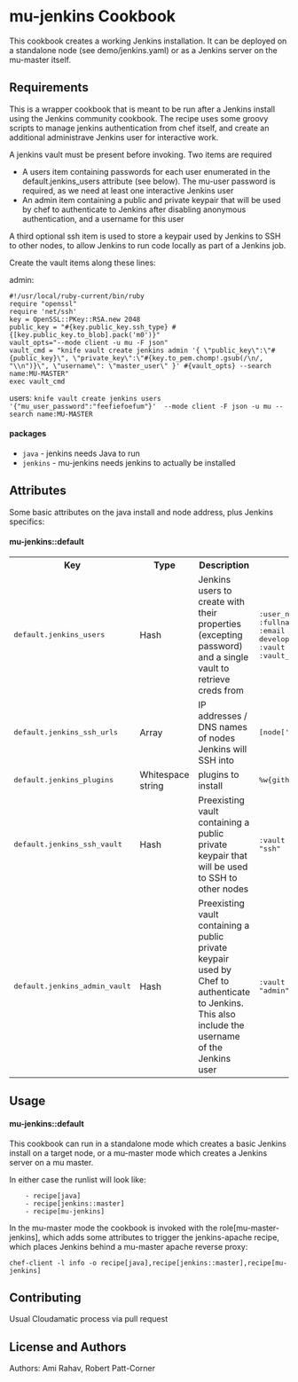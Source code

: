 mu-jenkins Cookbook
===================
This cookbook creates a working Jenkins installation.  It can be deployed on a standalone node (see demo/jenkins.yaml) or as a Jenkins server on the mu-master itself.  

Requirements
------------
This is a wrapper cookbook that is meant to be run after a Jenkins install using the Jenkins community cookbook. The recipe uses some groovy scripts to manage jenkins authentication from chef itself, and create an additional administrave Jenkins user for interactive work.

A jenkins vault must be present before invoking.  Two items are required
-  A users item containing passwords for each user enumerated in the default.jenkins_users attribute (see below).  The mu-user password is required, as we need at least one interactive Jenkins user
-  An admin item containing a public and private keypair that will be used by chef to authenticate to Jenkins after disabling anonymous authentication, and a username for this user

A third optional ssh item is used to store a keypair used by Jenkins to SSH to other nodes, to allow Jenkins to run code locally as part of a Jenkins job.

Create the vault items along these lines:

admin:
```
#!/usr/local/ruby-current/bin/ruby
require "openssl"
require 'net/ssh'
key = OpenSSL::PKey::RSA.new 2048
public_key = "#{key.public_key.ssh_type} #{[key.public_key.to_blob].pack('m0')}"
vault_opts="--mode client -u mu -F json"
vault_cmd = "knife vault create jenkins admin '{ \"public_key\":\"#{public_key}\", \"private_key\":\"#{key.to_pem.chomp!.gsub(/\n/, "\\n")}\", \"username\": \"master_user\" }' #{vault_opts} --search name:MU-MASTER"
exec vault_cmd
```

users:
```knife vault create jenkins users '{"mu_user_password":"feefiefoefum"}'  --mode client -F json -u mu --search name:MU-MASTER```


#### packages
- `java` - jenkins needs Java to run
- `jenkins` - mu-jenkins needs jenkins to actually be installed

Attributes
----------
Some basic attributes on the java install and node address, plus Jenkins specifics:

#### mu-jenkins::default
<table>
  <tr>
    <th>Key</th>
    <th>Type</th>
    <th>Description</th>
    <th>Default</th>
  </tr>
  <tr>
    <td><tt>default.jenkins_users</tt></td>
    <td>Hash</td>
    <td>Jenkins users to create with their properties (excepting password) and a single vault to retrieve creds from</td>
    <td><tt>:user_name => "mu_user", :fullname => "Mu-Demo-User", :email => "mu-developers@googlegroups.com", :vault => "jenkins", :vault_item => "users"}</tt></td>
  </tr>
  <tr>
    <td><tt>default.jenkins_ssh_urls</tt></td>
    <td>Array</td>
    <td>IP addresses / DNS names of nodes Jenkins will SSH into</td>
    <td><tt>[node['ipaddress']]</tt></td>
  </tr>
  <tr>
    <td><tt>default.jenkins_plugins</tt></td>
    <td>Whitespace string</td>
    <td>plugins to install</td>
    <td><tt>%w{github ssh deploy}</tt></td>
  </tr>
  <tr>
    <td><tt>default.jenkins_ssh_vault</tt></td>
    <td>Hash</td>
    <td>Preexisting vault containing a public private keypair that will be used to SSH to other nodes</td>
    <td><tt>:vault => "jenkins", :item => "ssh"</tt></td>
  </tr>
  <tr>
    <td><tt>default.jenkins_admin_vault</tt></td>
    <td>Hash</td>
    <td>Preexisting vault containing a public private keypair used by Chef to authenticate to Jenkins. This also include the username of the Jenkins user</td>
    <td><tt>:vault => "jenkins", :item => "admin"</tt></td>
  </tr>
</table>

Usage
-----
#### mu-jenkins::default
This cookbook can run in a standalone mode which creates a basic Jenkins install on a target node, or a mu-master mode which creates a Jenkins server on a mu master.

In either case the runlist will look like:
```    run_list:
    - recipe[java]
    - recipe[jenkins::master]
    - recipe[mu-jenkins]
```

In the mu-master mode the cookbook is invoked with the role[mu-master-jenkins], which adds some attributes to trigger the jenkins-apache recipe, which places Jenkins behind a mu-master apache reverse proxy:

    chef-client -l info -o recipe[java],recipe[jenkins::master],recipe[mu-jenkins]


Contributing
------------
Usual Cloudamatic process via pull request


License and Authors
-------------------
Authors: Ami Rahav, Robert Patt-Corner
